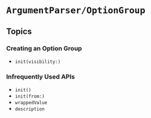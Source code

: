 # ``ArgumentParser/OptionGroup``

## Topics

### Creating an Option Group

- ``init(visibility:)``

### Infrequently Used APIs

- ``init()``
- ``init(from:)``
- ``wrappedValue``
- ``description``


